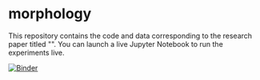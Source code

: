 # morphology
This repository contains the code and data corresponding to the research paper titled "".
You can launch a live Jupyter Notebook to run the experiments live.

[![Binder](https://mybinder.org/badge_logo.svg)](https://mybinder.org/v2/gh/g2pm/morphology/master)
